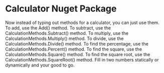 # Calculator Nuget Package

Now instead of typing out methods for a calculator, you can just use them. To add, use the Add() method. To subtract, use the CalculationMethods.Subtract() method. To multiply, use the CalculationMethods.Multiply() method. To divide, use the CalculationMethods.Divide() method. To find the percentage, use the CalculationMethods.Percent() method. To find the square, use the CalculationMethods.Square() method. To find the square root, use the CalculationMethods.SquareRoot() method. Fill in two numbers statically or dynamically and your good to go.
